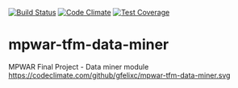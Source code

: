 [![Build Status](https://travis-ci.org/gfelixc/mpwar-tfm-data-miner.svg?branch=master)](https://travis-ci.org/gfelixc/mpwar-tfm-data-miner)
[![Code Climate](https://codeclimate.com/github/gfelixc/mpwar-tfm-data-miner/badges/gpa.svg)](https://codeclimate.com/github/gfelixc/mpwar-tfm-data-miner)
[![Test Coverage](https://codeclimate.com/github/gfelixc/mpwar-tfm-data-miner/badges/coverage.svg)](https://codeclimate.com/github/gfelixc/mpwar-tfm-data-miner/coverage)
# mpwar-tfm-data-miner
MPWAR Final Project - Data miner module
https://codeclimate.com/github/gfelixc/mpwar-tfm-data-miner.svg